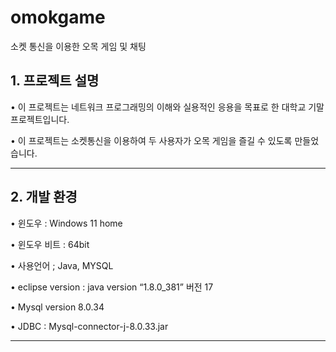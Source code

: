# omokgame
소켓 통신을 이용한 오목 게임 및 채팅

##  1. 프로젝트 설명

• 이 프로젝트는 네트워크 프로그래밍의 이해와 실용적인 응용을 목표로 한 대학교 기말 프로젝트입니다.

• 이 프로젝트는 소켓통신을 이용하여 두 사용자가 오목 게임을 즐길 수 있도록 만들었습니다.

------------------------------------
##  2. 개발 환경

• 윈도우 : Windows 11 home

• 윈도우 비트 : 64bit

• 사용언어 ; Java, MYSQL

• eclipse version : java version “1.8.0_381” 버전 17 

• Mysql version 8.0.34

• JDBC : Mysql-connector-j-8.0.33.jar

------------------------------------
